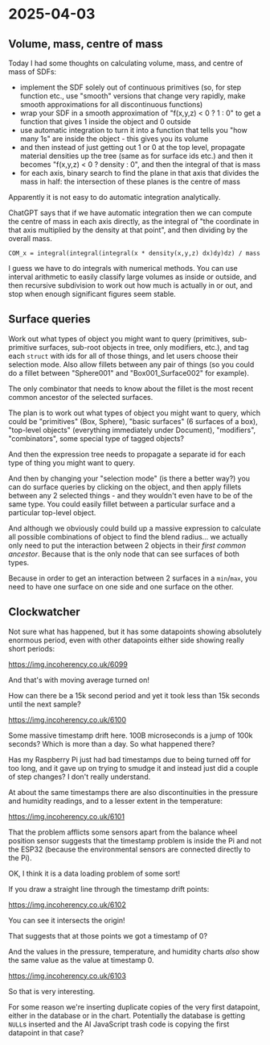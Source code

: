 # 2025-04-03

## Volume, mass, centre of mass

Today I had some thoughts on calculating volume, mass, and centre of mass
of SDFs:

 * implement the SDF solely out of continuous primitives (so, for step function etc., use "smooth" versions that change very rapidly, make smooth approximations for all discontinuous functions)
 * wrap your SDF in a smooth approximation of "f(x,y,z) < 0 ? 1 : 0" to get a function that gives 1 inside the object and 0 outside
 * use automatic integration to turn it into a function that tells you "how many 1s" are inside the object - this gives you its volume
 * and then instead of just getting out 1 or 0 at the top level, propagate material densities up the tree (same as for surface ids etc.) and then it becomes "f(x,y,z) < 0 ? density : 0", and then the integral of that is mass
 * for each axis, binary search to find the plane in that axis that divides the mass in half: the intersection of these planes is the centre of mass

Apparently it is not easy to do automatic integration analytically.

ChatGPT says that if we have automatic integration then we
can compute the centre of mass in each axis directly, as the integral of
"the coordinate in that axis multiplied by the density at that point",
and then dividing by the overall mass.

    COM_x = integral(integral(integral(x * density(x,y,z) dx)dy)dz) / mass

I guess we have to do integrals with numerical methods. You can use
interval arithmetic to easily classify large volumes as inside or
outside, and then recursive subdivision to work out how much is
actually in or out, and stop when enough significant figures seem
stable.

## Surface queries

Work out what types of object you might want to query (primitives, sub-primitive surfaces, sub-root objects in tree, only modifiers, etc.), and tag each `struct` with ids for all of those things, and let users choose their selection mode. Also allow fillets between any pair of things (so you could do a fillet between "Sphere001" and "Box001_Surface002" for example).

The only combinator that needs to know about the fillet is the most recent common ancestor of the selected surfaces.

The plan is to work out what types of object you might want to query,
which could be "primitives" (Box, Sphere), "basic surfaces" (6 surfaces
of a box), "top-level objects" (everything immediately under Document),
"modifiers", "combinators", some special type of tagged objects?

And then the expression tree needs to propagate a separate id for each
type of thing you might want to query.

And then by changing your "selection mode" (is there a better way?) you
can do surface queries by clicking on the object, and then apply fillets
between any 2 selected things - and they wouldn't even have to be of
the same type. You could easily fillet between a particular surface and
a particular top-level object.

And although we obviously could build up a massive expression to
calculate all possible combinations of object to find the blend radius...
we actually only need to put the interaction between 2 objects in
their *first common ancestor*. Because that is the only node that can
see surfaces of both types.

Because in order to get an interaction between 2 surfaces in a `min`/`max`, you
need to have one surface on one side and one surface on the other.

## Clockwatcher

Not sure what has happened, but it has some datapoints showing
absolutely enormous period, even with other datapoints
either side showing really short periods:

https://img.incoherency.co.uk/6099

And that's with moving average turned on!

How can there be a 15k second period and yet it took less than 15k
seconds until the next sample?

https://img.incoherency.co.uk/6100

Some massive timestamp drift here. 100B microseconds is a jump of
100k seconds? Which is more than a day. So what happened there?

Has my Raspberry Pi just had bad timestamps due to being turned off
for too long, and it gave up on trying to smudge it and instead just
did a couple of step changes? I don't really understand.

At about the same timestamps there are also discontinuities in
the pressure and humidity readings, and to a lesser extent in
the temperature:

https://img.incoherency.co.uk/6101

That the problem afflicts some sensors apart from the balance wheel
position sensor suggests that the timestamp problem is inside the Pi
and not the ESP32 (because the environmental sensors are connected
directly to the Pi).

OK, I think it is a data loading problem of some sort!

If you draw a straight line through the timestamp drift points:

https://img.incoherency.co.uk/6102

You can see it intersects the origin!

That suggests that at those points we got a timestamp of 0?

And the values in the pressure, temperature, and humidity charts
*also* show the same value as the value at timestamp 0.

https://img.incoherency.co.uk/6103

So that is very interesting.

For some reason we're inserting duplicate copies of the very
first datapoint, either in the database or in the chart. Potentially
the database is getting `NULL`s inserted and the AI JavaScript trash
code is copying the first datapoint in that case?
